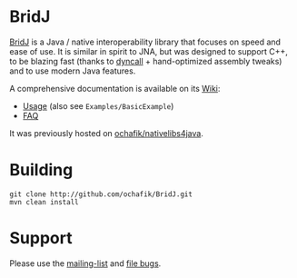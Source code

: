 # BridJ

[BridJ](http://bridj.googlecode.com) is a Java / native interoperability library that focuses on speed and ease of use. It is similar in spirit to JNA, but was designed to support C++, to be blazing fast (thanks to [dyncall](http://dyncall.org) + hand-optimized assembly tweaks) and to use modern Java features.

A comprehensive documentation is available on its [Wiki](https://code.google.com/p/bridj/wiki/FAQ?tm=6):
* [Usage](https://code.google.com/p/bridj/wiki/Download) (also see `Examples/BasicExample`)
* [FAQ](https://code.google.com/p/bridj/wiki/FAQ?tm=6)

It was previously hosted on [ochafik/nativelibs4java](http://github.com/ochafik/nativelibs4java).

# Building
  ```
  git clone http://github.com/ochafik/BridJ.git
  mvn clean install
  ```

# Support

Please use the [mailing-list](https://groups.google.com/forum/#!forum/nativelibs4java) and [file bugs](https://github.com/ochafik/nativelibs4java/issues/new).

